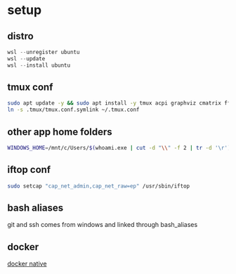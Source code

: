 # setup

## distro
```powershell
wsl --unregister ubuntu
wsl --update
wsl --install ubuntu
```

## tmux conf
```bash
sudo apt update -y && sudo apt install -y tmux acpi graphviz cmatrix ffmpeg iftop btop
ln -s .tmux/tmux.conf.symlink ~/.tmux.conf
```

## other app home folders
```bash
WINDOWS_HOME=/mnt/c/Users/$(whoami.exe | cut -d "\\" -f 2 | tr -d '\r') && ln -s $WINDOWS_HOME/.aws ~/.aws && ln -s $WINDOWS_HOME/.azure ~/.azure && ln -s $WINDOWS_HOME/.config/gcloud ~/.config/gcloud
```

## iftop conf
```bash
sudo setcap "cap_net_admin,cap_net_raw=ep" /usr/sbin/iftop
```

## bash aliases
git and ssh comes from windows and linked through bash_aliases

## docker
[docker native](./docker/README.md#native)